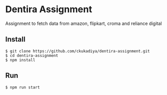 # Dentira Assignment

Assignment to fetch data from amazon, flipkart, croma and reliance digital

## Install

    $ git clone https://github.com/ckukadiya/dentira-assignment.git
    $ cd dentira-assignment
    $ npm install

## Run

    $ npm run start